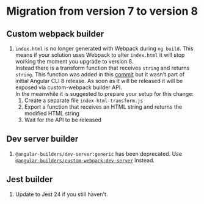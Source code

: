 # Migration from version 7 to version 8

## Custom webpack builder
1. `index.html` is no longer generated with Webpack during `ng build`. This means if your solution uses Webpack to alter `index.html` it will stop working the moment you upgrade to version 8.  
Instead there is a transform function that receives `string` and returns `string`. This function was added in this [commit](https://github.com/alan-agius4/angular-cli/commit/33ba99e14787f2cd311e6c9448672d691c29ab5c) but it wasn't part of initial Angular CLI 8 release. As soon as it will be released it will be exposed via custom-webpack builder API.  
In the meanwhile it is suggested to prepare your setup for this change:  
    1. Create a separate file `index-html-transform.js`
    2. Export a function that receives an HTML string and returns the modified HTML string
    3. Wait for the API to be released
    
## Dev server builder
1. `@angular-builders/dev-server:generic` has been deprecated. Use [`@angular-builders/custom-webpack:dev-server`](https://github.com/meltedspark/angular-builders/tree/master/packages/custom-webpack#Custom-webpack-dev-server) instead.

## Jest builder
1. Update to Jest 24 if you still haven't.
